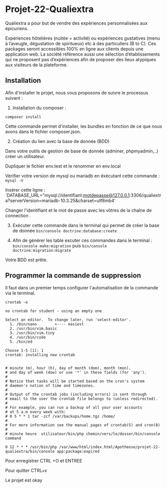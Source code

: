 # Projet-22-Qualiextra


Qualiextra a pour but de vendre des expériences personnalisées aux épicuriens.

Expériences hôtelières (nuitée + activité) ou expériences gustatives (menu à l’aveugle, dégustation de spiritueux) etc à des particuliers (B to C).
Ces packages seront accessibles 100% en ligne aux clients depuis une application web.
La société référence aussi une sélection d’établissements qui ne proposent pas    d’expériences afin de proposer des lieux atypiques aux visiteurs de la plateforme.

## Installation

Afin d'installer le projet, nous vous proposons de suivre le processus suivant :

1. Installation du composer :

`composer install`

Cette commande permet d'installer, les bundles en fonction de ce que nous avons dans le fichier composer.json.

2. Création du lien avec la base de donnée (BDD)

Dans votre outils de gestion de base de donnée (adminer, phpmyadmin,..) créer un utilisateur.

Dupliquer le fichier env.test et le renommer en env.local

Vérifier votre version de mysql ou mariadb en éxécutant cette commande : `mysql -V`

Insérer cette ligne : 
`DATABASE_URL="mysql://identifiant:motdepasse@127.0.0.1:3306/qualiextra?serverVersion=mariadb-10.3.25&charset=utf8mb4'

Changer l'identifiant et le mot de passe avec les vôtres de la chaîne de connection .

3. Exécuter cette commande dans le terminal qui permet de créer la base de donnée
    `bin/console doctrine:database:create`

4. Afin de générer les table excuter ces commandes dans le terminal :
   `bin/console make:migration`
puis `bin/console doctrine:migration:migrate`

Votre BDD est prête.

## Programmer la commande de suppression

Il faut dans un premier temps configurer l'automatisation de la commande via le terminal.

`crontab -e`

```
no crontab for student - using an empty one

Select an editor.  To change later, run 'select-editor'.
  1. /bin/nano        <---- easiest
  2. /usr/bin/vim.basic
  3. /usr/bin/vim.tiny
  4. /usr/bin/code
  5. /bin/ed

Choose 1-5 [1]: 1
crontab: installing new crontab


# minute (m), hour (h), day of month (dom), month (mon),
# and day of week (dow) or use '*' in these fields (for 'any').
# 
# Notice that tasks will be started based on the cron's system
# daemon's notion of time and timezones.
# 
# Output of the crontab jobs (including errors) is sent through
# email to the user the crontab file belongs to (unless redirected).
# 
# For example, you can run a backup of all your user accounts
# at 5 a.m every week with:
# 0 5 * * 1 tar -zcf /var/backups/home.tgz /home/
# 
# For more information see the manual pages of crontab(5) and cron(8)
# 
# minute heure  utilisateur/bin/php chemin/vers/le/dosser/bin/console  command

0 12 * * * /usr/bin/php /var/www/html/index.html/Apotheose/projet-22-qualiextra/bin/console app:package:expired
```

Pour enregistrer CTRL +O et ENTREE

Pour quitter CTRL+x


Le projet est okay
